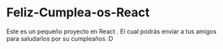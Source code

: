 # Feliz-Cumplea-os-React
Este es un pequeño proyecto en React . El cual podrás enviar a tus amigos para saludarlos por su cumpleaños  :D
